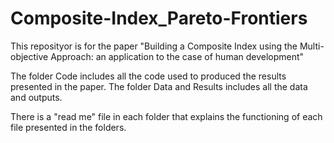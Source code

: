 # Composite-Index_Pareto-Frontiers
This reposityor is for the paper "Building a Composite Index using the Multi-objective Approach: an application to the case of human development" 

The folder Code includes all the code used to produced the results presented in the paper.
The folder Data and Results includes all the data and outputs. 

There is a "read me" file in each folder that explains the functioning of each file presented in the folders.  
